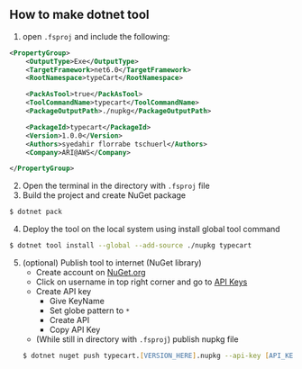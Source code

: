 ## How to make dotnet tool
1. open `.fsproj` and include the following:
```xml
<PropertyGroup>
    <OutputType>Exe</OutputType>
    <TargetFramework>net6.0</TargetFramework>
    <RootNamespace>typeCart</RootNamespace>

    <PackAsTool>true</PackAsTool>
    <ToolCommandName>typecart</ToolCommandName>
    <PackageOutputPath>./nupkg</PackageOutputPath>

    <PackageId>typecart</PackageId>
    <Version>1.0.0</Version>
    <Authors>syedahir florrabe tschuerl</Authors>
    <Company>ARI@AWS</Company>

</PropertyGroup>
```
2. Open the terminal in the directory with `.fsproj` file
3. Build the project and create NuGet package
```zsh
$ dotnet pack
```
4. Deploy the tool on the local system using install global tool command
```zsh
$ dotnet tool install --global --add-source ./nupkg typecart
```
5. (optional) Publish tool to internet (NuGet library)
    - Create account on [NuGet.org](https://www.nuget.org/)
    - Click on username in top right corner and go to [API Keys](https://www.nuget.org/account/apikeys)
    - Create API key
        * Give KeyName
        * Set globe pattern to `*`
        * Create API
        * Copy API Key
    - (While still in directory with `.fsproj`) publish nupkg file
    ```zsh
    $ dotnet nuget push typecart.[VERSION_HERE].nupkg --api-key [API_KEY_HERE] --source https://api.nuget.org/v3/index.json
    ```

